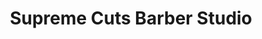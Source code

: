 ---
title: "Supreme Cuts Barber Studio"
url: /chicago/supreme-cuts-barber-studio/
shop: hairdresser
---